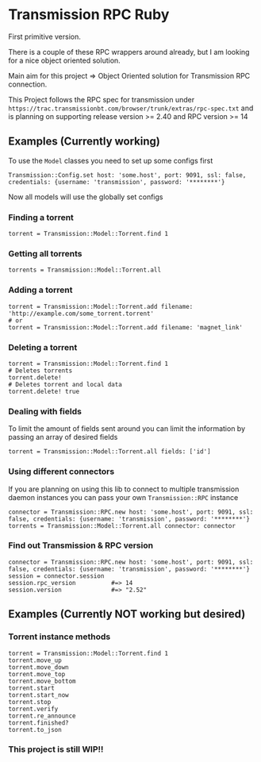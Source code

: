 # Transmission RPC Ruby

First primitive version.

There is a couple of these RPC wrappers around already, but I am looking for a nice object oriented solution.

Main aim for this project => Object Oriented solution for Transmission RPC connection.

This Project follows the RPC spec for transmission under `https://trac.transmissionbt.com/browser/trunk/extras/rpc-spec.txt` and is planning on supporting release version >= 2.40 and RPC version >= 14

## Examples (Currently working)

To use the `Model` classes you need to set up some configs first

    Transmission::Config.set host: 'some.host', port: 9091, ssl: false, credentials: {username: 'transmission', password: '********'}

Now all models will use the globally set configs

### Finding a torrent

    torrent = Transmission::Model::Torrent.find 1

### Getting all torrents

    torrents = Transmission::Model::Torrent.all

### Adding a torrent

    torrent = Transmission::Model::Torrent.add filename: 'http://example.com/some_torrent.torrent'
    # or
    torrent = Transmission::Model::Torrent.add filename: 'magnet_link'

### Deleting a torrent

    torrent = Transmission::Model::Torrent.find 1
    # Deletes torrents
    torrent.delete!
    # Deletes torrent and local data
    torrent.delete! true

### Dealing with fields

To limit the amount of fields sent around you can limit the information by passing an array of desired fields

    torrent = Transmission::Model::Torrent.all fields: ['id']

### Using different connectors

If you are planning on using this lib to connect to multiple transmission daemon instances you can pass your own `Transmission::RPC` instance

    connector = Transmission::RPC.new host: 'some.host', port: 9091, ssl: false, credentials: {username: 'transmission', password: '********'}
    torrents = Transmission::Model::Torrent.all connector: connector

### Find out Transmission & RPC version

    connector = Transmission::RPC.new host: 'some.host', port: 9091, ssl: false, credentials: {username: 'transmission', password: '********'}
    session = connector.session
    session.rpc_version          #=> 14
    session.version              #=> "2.52"

## Examples (Currently NOT working but desired)

### Torrent instance methods

    torrent = Transmission::Model::Torrent.find 1
    torrent.move_up
    torrent.move_down
    torrent.move_top
    torrent.move_bottom
    torrent.start
    torrent.start_now
    torrent.stop
    torrent.verify
    torrent.re_announce
    torrent.finished?
    torrent.to_json

### This project is still WIP!!